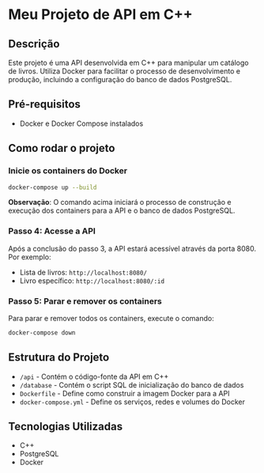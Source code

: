 # Meu Projeto de API em C++

## Descrição

Este projeto é uma API desenvolvida em C++ para manipular um catálogo de livros. Utiliza Docker para facilitar o processo de desenvolvimento e produção, incluindo a configuração do banco de dados PostgreSQL.

## Pré-requisitos

- Docker e Docker Compose instalados

## Como rodar o projeto

### Inicie os containers do Docker

```bash
docker-compose up --build
```

**Observação**: O comando acima iniciará o processo de construção e execução dos containers para a API e o banco de dados PostgreSQL.

### Passo 4: Acesse a API

Após a conclusão do passo 3, a API estará acessível através da porta 8080. Por exemplo:

- Lista de livros: `http://localhost:8080/`
- Livro específico: `http://localhost:8080/:id`

### Passo 5: Parar e remover os containers

Para parar e remover todos os containers, execute o comando:

```bash
docker-compose down
```

## Estrutura do Projeto

- `/api` - Contém o código-fonte da API em C++
- `/database` - Contém o script SQL de inicialização do banco de dados
- `Dockerfile` - Define como construir a imagem Docker para a API
- `docker-compose.yml` - Define os serviços, redes e volumes do Docker

## Tecnologias Utilizadas

- C++
- PostgreSQL
- Docker
